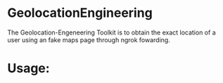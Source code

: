# GeolocationEngineering

The Geolocation-Engeneering Toolkit is to obtain the exact location of a user using an fake maps page through ngrok fowarding.

# Usage:
